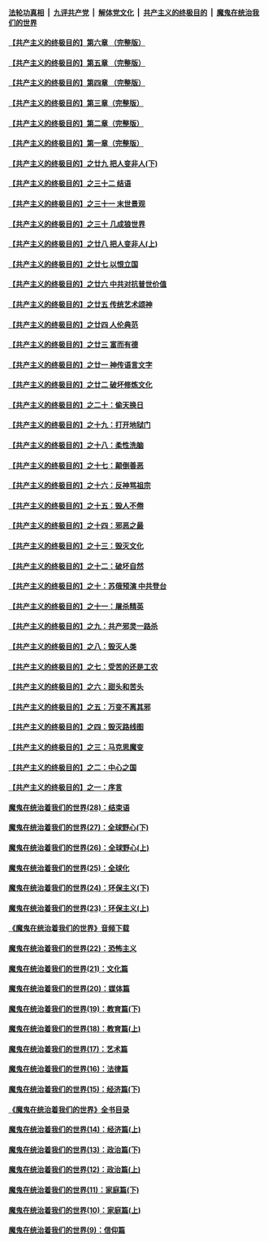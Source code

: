 

####  [法轮功真相](../../../../basic/blob/master/README.md?t=06131431) &nbsp;|&nbsp; [九评共产党](../../../../9ping.md/blob/master/README.md?t=06131431) &nbsp;|&nbsp; [解体党文化](../../../../jtdwh.md/blob/master/README.md?t=06131431)  &nbsp;|&nbsp; [共产主义的终极目的](../../../../gczydzjmd.md/blob/master/README.md?t=06131431) &nbsp;|&nbsp; [魔鬼在统治我们的世界](../../../../mgztzwmdsj.md/blob/master/README.md?t=06131431) 

#### [【共产主义的终极目的】第六章 （完整版）](../pages/nsc422/n11428913.md?t=06131431) 

#### [【共产主义的终极目的】第五章 （完整版）](../pages/nsc422/n11428912.md?t=06131431) 

#### [【共产主义的终极目的】第四章 （完整版）](../pages/nsc422/n11428907.md?t=06131431) 

#### [【共产主义的终极目的】第三章（完整版）](../pages/nsc422/n11428848.md?t=06131431) 

#### [【共产主义的终极目的】第二章（完整版）](../pages/nsc422/n11428831.md?t=06131431) 

#### [【共产主义的终极目的】第一章（完整版）](../pages/nsc422/n11417651.md?t=06131431) 

#### [【共产主义的终极目的】之廿九 把人变非人(下)](../pages/nsc422/n11344140.md?t=06131431) 

#### [【共产主义的终极目的】之三十二 结语](../pages/nsc422/n11360535.md?t=06131431) 

#### [【共产主义的终极目的】之三十一 末世景观](../pages/nsc422/n11351129.md?t=06131431) 

#### [【共产主义的终极目的】之三十 几成狼世界](../pages/nsc422/n11348280.md?t=06131431) 

#### [【共产主义的终极目的】之廿八 把人变非人(上)](../pages/nsc422/n11340492.md?t=06131431) 

#### [【共产主义的终极目的】之廿七 以恨立国](../pages/nsc422/n11336944.md?t=06131431) 

#### [【共产主义的终极目的】之廿六 中共对抗普世价值](../pages/nsc422/n11324785.md?t=06131431) 

#### [【共产主义的终极目的】之廿五 传统艺术颂神](../pages/nsc422/n11296396.md?t=06131431) 

#### [【共产主义的终极目的】之廿四 人伦典范](../pages/nsc422/n11296397.md?t=06131431) 

#### [【共产主义的终极目的】之廿三 富而有德](../pages/nsc422/n11283598.md?t=06131431) 

#### [【共产主义的终极目的】之廿一 神传语言文字](../pages/nsc422/n11263265.md?t=06131431) 

#### [【共产主义的终极目的】之廿二 破坏修炼文化](../pages/nsc422/n11245728.md?t=06131431) 

#### [【共产主义的终极目的】之二十：偷天换日](../pages/nsc422/n11238846.md?t=06131431) 

#### [【共产主义的终极目的】之十九：打开地狱门](../pages/nsc422/n11206376.md?t=06131431) 

#### [【共产主义的终极目的】之十八：柔性洗脑](../pages/nsc422/n11199994.md?t=06131431) 

#### [【共产主义的终极目的】之十七：颠倒善恶](../pages/nsc422/n11179782.md?t=06131431) 

#### [【共产主义的终极目的】之十六：反神骂祖宗](../pages/nsc422/n11166798.md?t=06131431) 

#### [【共产主义的终极目的】之十五：毁人不倦](../pages/nsc422/n11166792.md?t=06131431) 

#### [【共产主义的终极目的】之十四：邪恶之最](../pages/nsc422/n11150249.md?t=06131431) 

#### [【共产主义的终极目的】之十三：毁灭文化](../pages/nsc422/n11135227.md?t=06131431) 

#### [【共产主义的终极目的】之十二：破坏自然](../pages/nsc422/n11135214.md?t=06131431) 

#### [【共产主义的终极目的】之十：苏俄预演 中共登台](../pages/nsc422/n11118424.md?t=06131431) 

#### [【共产主义的终极目的】之十一：屠杀精英](../pages/nsc422/n11118442.md?t=06131431) 

#### [【共产主义的终极目的】之九：共产邪灵一路杀](../pages/nsc422/n11114139.md?t=06131431) 

#### [【共产主义的终极目的】之八：毁灭人类](../pages/nsc422/n11108503.md?t=06131431) 

#### [【共产主义的终极目的】之七：受苦的还是工农](../pages/nsc422/n11101809.md?t=06131431) 

#### [【共产主义的终极目的】之六：甜头和苦头](../pages/nsc422/n11096971.md?t=06131431) 

#### [【共产主义的终极目的】之五：万变不离其邪](../pages/nsc422/n11091285.md?t=06131431) 

#### [【共产主义的终极目的】之四：毁灭路线图](../pages/nsc422/n11086284.md?t=06131431) 

#### [【共产主义的终极目的】之三：马克思魔变](../pages/nsc422/n11061941.md?t=06131431) 

#### [【共产主义的终极目的】之二：中心之国](../pages/nsc422/n11047728.md?t=06131431) 

#### [【共产主义的终极目的】之一：序言](../pages/nsc422/n11086077.md?t=06131431) 

#### [魔鬼在统治着我们的世界(28)：结束语](../pages/nsc422/n10936246.md?t=06131431) 

#### [魔鬼在统治着我们的世界(27)：全球野心(下)](../pages/nsc422/n10928319.md?t=06131431) 

#### [魔鬼在统治着我们的世界(26)：全球野心(上)](../pages/nsc422/n10900318.md?t=06131431) 

#### [魔鬼在统治着我们的世界(25)：全球化](../pages/nsc422/n10788205.md?t=06131431) 

#### [魔鬼在统治着我们的世界(24)：环保主义(下)](../pages/nsc422/n10695307.md?t=06131431) 

#### [魔鬼在统治着我们的世界(23)：环保主义(上)](../pages/nsc422/n10688613.md?t=06131431) 

#### [《魔鬼在统治着我们的世界》音频下载](../pages/nsc422/n10635553.md?t=06131431) 

#### [魔鬼在统治着我们的世界(22)：恐怖主义](../pages/nsc422/n10614727.md?t=06131431) 

#### [魔鬼在统治着我们的世界(21)：文化篇](../pages/nsc422/n10597706.md?t=06131431) 

#### [魔鬼在统治着我们的世界(20)：媒体篇](../pages/nsc422/n10586579.md?t=06131431) 

#### [魔鬼在统治着我们的世界(19)：教育篇(下)](../pages/nsc422/n10564808.md?t=06131431) 

#### [魔鬼在统治着我们的世界(18)：教育篇(上)](../pages/nsc422/n10526970.md?t=06131431) 

#### [魔鬼在统治着我们的世界(17)：艺术篇](../pages/nsc422/n10499093.md?t=06131431) 

#### [魔鬼在统治着我们的世界(16)：法律篇](../pages/nsc422/n10485969.md?t=06131431) 

#### [魔鬼在统治着我们的世界(15)：经济篇(下)](../pages/nsc422/n10469975.md?t=06131431) 

#### [《魔鬼在统治着我们的世界》全书目录](../pages/nsc422/n10464261.md?t=06131431) 

#### [魔鬼在统治着我们的世界(14)：经济篇(上)](../pages/nsc422/n10457370.md?t=06131431) 

#### [魔鬼在统治着我们的世界(13)：政治篇(下)](../pages/nsc422/n10448270.md?t=06131431) 

#### [魔鬼在统治着我们的世界(12)：政治篇(上)](../pages/nsc422/n10444576.md?t=06131431) 

#### [魔鬼在统治着我们的世界(11)：家庭篇(下)](../pages/nsc422/n10440961.md?t=06131431) 

#### [魔鬼在统治着我们的世界(10)：家庭篇(上)](../pages/nsc422/n10435448.md?t=06131431) 

#### [魔鬼在统治着我们的世界(9)：信仰篇](../pages/nsc422/n10432159.md?t=06131431) 

